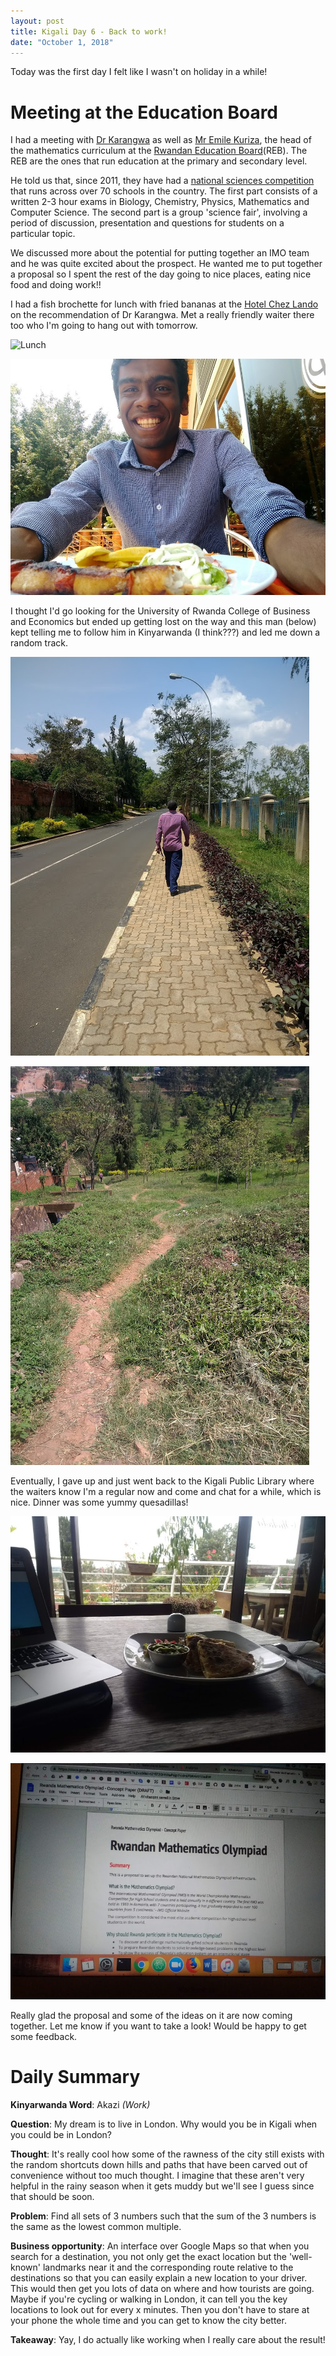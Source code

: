 ```yaml
---
layout: post
title: Kigali Day 6 - Back to work!
date: "October 1, 2018"
---
```


Today was the first day I felt like I wasn't on holiday in a while!

Meeting at the Education Board
==============================

I had a meeting with [Dr Karangwa](https://twitter.com/karangwad?lang=en) as well as [Mr Emile Kuriza](https://twitter.com/mukiza78emile), the head of the mathematics curriculum at the [Rwandan Education Board](http://www.reb.rw/index.php?id=6)(REB). The REB are the ones that run education at the primary and secondary level.

He told us that, since 2011, they have had a [national sciences competition](http://education.rw/rsc/) that runs across over 70 schools in the country. The first part consists of a written 2-3 hour exams in Biology, Chemistry, Physics, Mathematics and Computer Science. The second part is a group 'science fair', involving a period of discussion, presentation and questions for students on a particular topic.

We discussed more about the potential for putting together an IMO team and he was quite excited about the prospect. He wanted me to put together a proposal so I spent the rest of the day going to nice places, eating nice food and doing work!!

I had a fish brochette for lunch with fried bananas at the [Hotel Chez Lando](https://www.hotelchezlando.com/) on the recommendation of Dr Karangwa. Met a really friendly waiter there too who I'm going to hang out with tomorrow.

![Lunch](/images/lunch1.jpg "Lunch")

![Lunch 2](/images/lunch.jpg "Lunch")

I thought I'd go looking for the University of Rwanda College of Business and Economics but ended up getting lost on the way and this man (below) kept telling me to follow him in Kinyarwanda (I think???) and led me down a random track.


![Man](/images/followman.jpg "Follow me")

![Track](/images/randomtrack.jpg "Random Track")

Eventually, I gave up and just went back to the Kigali Public Library where the waiters know I'm a regular now and come and chat for a while, which is nice. Dinner was some yummy quesadillas!

![Dinner](/images/dinner.jpg "Quesadillas")

![Work](/images/proposal.jpg "Work")

Really glad the proposal and some of the ideas on it are now coming together. Let me know if you want to take a look! Would be happy to get some feedback.

Daily Summary
===========

**Kinyarwanda Word**:  Akazi *(Work)*

**Question**: My dream is to live in London. Why would you be in Kigali when you could be in London?

**Thought**: It's really cool how some of the rawness of the city still exists with the random shortcuts down hills and paths that have been carved out of convenience without too much thought. I imagine that these aren't very helpful in the rainy season when it gets muddy but we'll see I guess since that should be soon.

**Problem**: Find all sets of 3 numbers such that the sum of the 3 numbers is the same as the lowest common multiple.

**Business opportunity**: An interface over Google Maps so that when you search for a destination, you not only get the exact location but the 'well-known' landmarks near it and the corresponding route relative to the destinations so that you can easily explain a new location to your driver. This would then get you lots of data on where and how tourists are going. Maybe if you're cycling or walking in London, it can tell you the key locations to look out for every x minutes. Then you don't have to stare at your phone the whole time and you can get to know the city better.

**Takeaway**: Yay, I do actually like working when I really care about the result!

